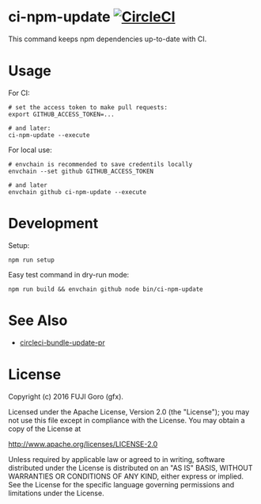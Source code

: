 # ci-npm-update [![CircleCI](https://circleci.com/gh/gfx/ci-npm-update.svg?style=svg)](https://circleci.com/gh/gfx/ci-npm-update)

This command keeps npm dependencies up-to-date with CI.

# Usage

For CI:

```
# set the access token to make pull requests:
export GITHUB_ACCESS_TOKEN=...

# and later:
ci-npm-update --execute
```

For local use:

```
# envchain is recommended to save credentils locally
envchain --set github GITHUB_ACCESS_TOKEN

# and later
envchain github ci-npm-update --execute
```

# Development

Setup:

```
npm run setup
```

Easy test command in dry-run mode:

```
npm run build && envchain github node bin/ci-npm-update
```

# See Also

* [circleci-bundle-update-pr](https://github.com/masutaka/circleci-bundle-update-pr)

# License

Copyright (c) 2016 FUJI Goro (gfx).

Licensed under the Apache License, Version 2.0 (the "License"); you may not use this file except in compliance with the License. You may obtain a copy of the License at

http://www.apache.org/licenses/LICENSE-2.0

Unless required by applicable law or agreed to in writing, software distributed under the License is distributed on an "AS IS" BASIS, WITHOUT WARRANTIES OR CONDITIONS OF ANY KIND, either express or implied. See the License for the specific language governing permissions and limitations under the License.
